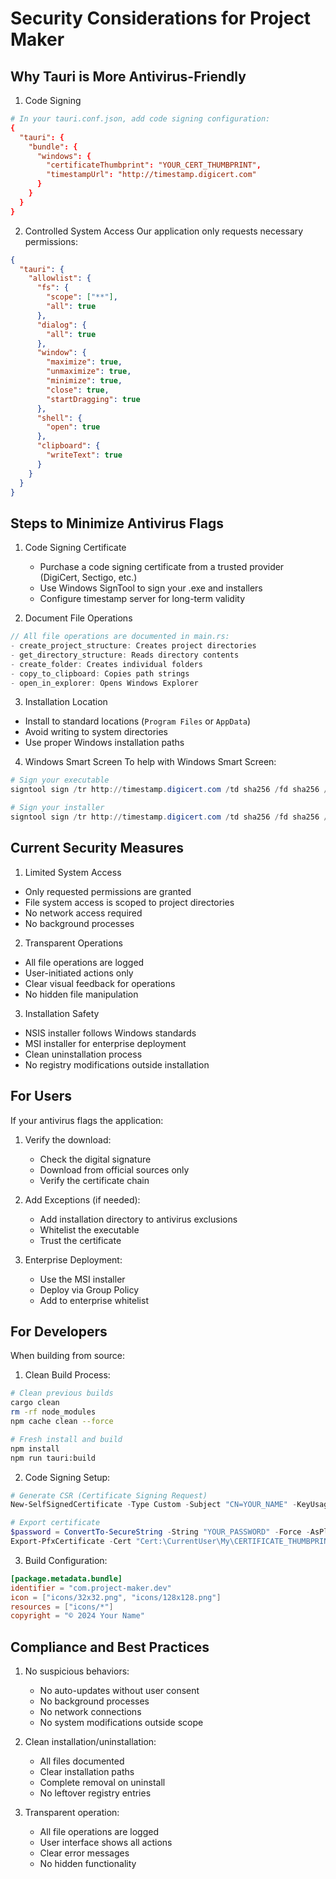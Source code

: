 # Security Considerations for Project Maker

## Why Tauri is More Antivirus-Friendly

1. Code Signing
```toml
# In your tauri.conf.json, add code signing configuration:
{
  "tauri": {
    "bundle": {
      "windows": {
        "certificateThumbprint": "YOUR_CERT_THUMBPRINT",
        "timestampUrl": "http://timestamp.digicert.com"
      }
    }
  }
}
```

2. Controlled System Access
Our application only requests necessary permissions:
```json
{
  "tauri": {
    "allowlist": {
      "fs": {
        "scope": ["**"],
        "all": true
      },
      "dialog": {
        "all": true
      },
      "window": {
        "maximize": true,
        "unmaximize": true,
        "minimize": true,
        "close": true,
        "startDragging": true
      },
      "shell": {
        "open": true
      },
      "clipboard": {
        "writeText": true
      }
    }
  }
}
```

## Steps to Minimize Antivirus Flags

1. Code Signing Certificate
   - Purchase a code signing certificate from a trusted provider (DigiCert, Sectigo, etc.)
   - Use Windows SignTool to sign your .exe and installers
   - Configure timestamp server for long-term validity

2. Document File Operations
```rust
// All file operations are documented in main.rs:
- create_project_structure: Creates project directories
- get_directory_structure: Reads directory contents
- create_folder: Creates individual folders
- copy_to_clipboard: Copies path strings
- open_in_explorer: Opens Windows Explorer
```

3. Installation Location
- Install to standard locations (`Program Files` or `AppData`)
- Avoid writing to system directories
- Use proper Windows installation paths

4. Windows Smart Screen
To help with Windows Smart Screen:
```powershell
# Sign your executable
signtool sign /tr http://timestamp.digicert.com /td sha256 /fd sha256 /a "path\to\your\app.exe"

# Sign your installer
signtool sign /tr http://timestamp.digicert.com /td sha256 /fd sha256 /a "path\to\your\installer.exe"
```

## Current Security Measures

1. Limited System Access
- Only requested permissions are granted
- File system access is scoped to project directories
- No network access required
- No background processes

2. Transparent Operations
- All file operations are logged
- User-initiated actions only
- Clear visual feedback for operations
- No hidden file manipulation

3. Installation Safety
- NSIS installer follows Windows standards
- MSI installer for enterprise deployment
- Clean uninstallation process
- No registry modifications outside installation

## For Users

If your antivirus flags the application:

1. Verify the download:
   - Check the digital signature
   - Download from official sources only
   - Verify the certificate chain

2. Add Exceptions (if needed):
   - Add installation directory to antivirus exclusions
   - Whitelist the executable
   - Trust the certificate

3. Enterprise Deployment:
   - Use the MSI installer
   - Deploy via Group Policy
   - Add to enterprise whitelist

## For Developers

When building from source:

1. Clean Build Process:
```bash
# Clean previous builds
cargo clean
rm -rf node_modules
npm cache clean --force

# Fresh install and build
npm install
npm run tauri:build
```

2. Code Signing Setup:
```powershell
# Generate CSR (Certificate Signing Request)
New-SelfSignedCertificate -Type Custom -Subject "CN=YOUR_NAME" -KeyUsage DigitalSignature -KeyAlgorithm RSA -KeyLength 2048 -CertStoreLocation "Cert:\CurrentUser\My"

# Export certificate
$password = ConvertTo-SecureString -String "YOUR_PASSWORD" -Force -AsPlainText
Export-PfxCertificate -Cert "Cert:\CurrentUser\My\CERTIFICATE_THUMBPRINT" -FilePath "certificate.pfx" -Password $password
```

3. Build Configuration:
```toml
[package.metadata.bundle]
identifier = "com.project-maker.dev"
icon = ["icons/32x32.png", "icons/128x128.png"]
resources = ["icons/*"]
copyright = "© 2024 Your Name"
```

## Compliance and Best Practices

1. No suspicious behaviors:
   - No auto-updates without user consent
   - No background processes
   - No network connections
   - No system modifications outside scope

2. Clean installation/uninstallation:
   - All files documented
   - Clear installation paths
   - Complete removal on uninstall
   - No leftover registry entries

3. Transparent operation:
   - All file operations are logged
   - User interface shows all actions
   - Clear error messages
   - No hidden functionality
